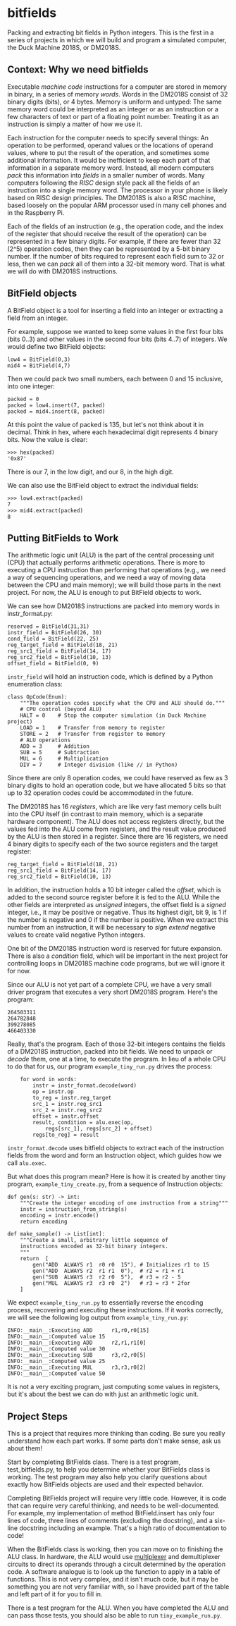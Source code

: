 # bitfields
Packing and extracting bit fields in Python integers. 
This is the first in a series of projects in which we will build and program a simulated computer, the Duck Machine
2018S, or DM2018S.

## Context: Why we need bitfields

Executable *machine code* instructions for a computer are stored in memory in binary, in a series of memory *words*.
Words in the DM2018S consist of 32 binary digits (bits), or 4 bytes.   Memory is uniform and untyped:
The same memory word could be interpreted as an integer or as an instruction or a few characters of text or part of a
floating point number.  Treating it as an instruction is simply a matter of how we use it.

Each instruction for the computer needs to specify several things: An operation to be performed, operand values or the
locations of operand values, where to put the result of the operation, and sometimes some additional information.
It would be inefficient to keep each part of that information in a separate memory word.  Instead, all modern computers
*pack* this information into *fields* in a smaller number of words.  Many computers following the *RISC* design style
pack all the fields of an instruction into a single memory word.  The processor in your phone is likely based on RISC
design principles. The DM2018S is also a RISC machine, based loosely on the popular ARM processor used in many cell
 phones and in the Raspberry Pi.

Each of the fields of an instruction (e.g., the operation code, and the index of the register that should receive
 the result of the operation) can be represented in a few binary digits.  For example, if there are fewer than 32 (2^5)
  operation codes, then they can be represented by a 5-bit binary number.  If the number of bits required to represent
  each field sum to 32 or less, then we can *pack* all of them into a 32-bit memory word.  That is what we will do with
  DM2018S instructions.

## BitField objects

A BitField object is a tool for inserting a field into an integer or extracting a field from an integer. 

For example, suppose we wanted to keep some values in the first four bits (bits 0..3) and other values in the second
four bits (bits 4..7) of integers.  We would define two BitField objects:

```
low4 = BitField(0,3)
mid4 = BitField(4,7)
```

Then we could pack two small numbers, each between 0 and 15 inclusive, into one integer: 

```
packed = 0
packed = low4.insert(7, packed)
packed = mid4.insert(8, packed)
```

At this point the value of packed is 135, but let's not think about it in decimal.  Think in hex, where each hexadecimal
 digit represents 4 binary bits.  Now the value is clear:

```
>>> hex(packed)
'0x87'
```
There is our 7, in the low digit, and our 8, in the high digit.  

We can also use the BitField object to extract the individual fields: 

```
>>> low4.extract(packed)
7
>>> mid4.extract(packed)
8
```

## Putting BitFields to Work

The arithmetic logic unit (ALU) is the part of the central processing unit (CPU) that actually performs arithmetic
operations.  There is more to executing a CPU instruction than performing that operations (e.g., we need a way of
 sequencing operations, and we need a way of moving data between the CPU and main memory); we will build those parts in
 the next project.  For now, the ALU is enough to put BitField objects to work.

We can see how DM2018S instructions are packed into memory words in instr_format.py: 

```
reserved = BitField(31,31)
instr_field = BitField(26, 30)
cond_field = BitField(22, 25)
reg_target_field = BitField(18, 21)
reg_src1_field = BitField(14, 17)
reg_src2_field = BitField(10, 13)
offset_field = BitField(0, 9)
```

```instr_field``` will hold an instruction code, which is defined by a Python enumeration class:

```
class OpCode(Enum):
    """The operation codes specify what the CPU and ALU should do."""
    # CPU control (beyond ALU)
    HALT = 0    # Stop the computer simulation (in Duck Machine project)
    LOAD = 1    # Transfer from memory to register
    STORE = 2   # Transfer from register to memory
    # ALU operations
    ADD = 3     # Addition
    SUB = 5     # Subtraction
    MUL = 6     # Multiplication
    DIV = 7     # Integer division (like // in Python)
```
Since there are only 8 operation codes, we could have reserved as few as 3 binary digits to hold an operation code,
 but we have allocated 5 bits so that up to 32 operation codes could be accommodated in the future.

The DM2018S has 16 *registers*, which are like very fast memory cells built into the CPU itself (in contrast to main
memory, which is a separate hardware component).   The ALU does not access registers directly, but the values fed into
the ALU come from registers, and the result value produced by the ALU is then stored in a register.  Since there are
16 registers, we need 4 binary digits to specify each of the two source registers and the target register:

```
reg_target_field = BitField(18, 21)
reg_src1_field = BitField(14, 17)
reg_src2_field = BitField(10, 13)
```

In addition, the instruction holds a 10 bit integer called the *offset*, which is added to the second source register
before it is fed to the ALU.  While the other fields are interpreted as *unsigned* integers, the offset field is a
*signed* integer, i.e., it may be positive or negative.  Thus its highest digit, bit 9, is 1 if the number is negative
 and 0 if the number is positive.  When we extract this number from an instruction, it will be necessary to *sign extend*
 negative values to create valid negative Python integers.

One bit of the DM2018S instruction word is reserved for future expansion.  There is also a *condition* field, which will
 be important in the next project for controlling loops in DM2018S machine code programs, but we will ignore it for now.

Since our ALU is not yet part of a complete CPU, we have a very small driver program that executes a very short DM2018S
 program.  Here's the program:

```
264503311
264782848
399278085
466403330
```
Really, that's the program.  Each of those 32-bit integers contains the fields of a DM2018S instruction, packed into
 bit fields.  We need to unpack or *decode* them, one at a time, to execute the program.  In lieu of a whole CPU to do
 that for us, our program ```example_tiny_run.py``` drives the process:

```
    for word in words:
        instr = instr_format.decode(word)
        op = instr.op
        to_reg = instr.reg_target
        src_1 = instr.reg_src1
        src_2 = instr.reg_src2
        offset = instr.offset
        result, condition = alu.exec(op, 
            regs[src_1], regs[src_2] + offset)
        regs[to_reg] = result
```

```instr_format.decode``` uses bitfield objects to extract each of the instruction fields from the word and form an
Instruction object, which guides how we call ```alu.exec```.

But what does this program mean?  Here is how it is created by another tiny program, ```example_tiny_create.py```,
 from a sequence of Instruction objects:

```
def gen(s: str) -> int:
    """Create the integer encoding of one instruction from a string"""
    instr = instruction_from_string(s)
    encoding = instr.encode()
    return encoding

def make_sample() -> List[int]:
    """Create a small, arbitrary little sequence of
    instructions encoded as 32-bit binary integers.
    """
    return  [
        gen("ADD  ALWAYS r1  r0 r0  15"), # Initializes r1 to 15
        gen("ADD  ALWAYS r2  r1 r1  0"),  # r2 = r1 + r1
        gen("SUB  ALWAYS r3  r2 r0  5"),  # r3 = r2 - 5
        gen("MUL  ALWAYS r3  r3 r0  2")   # r3 = r3 * 2for
    ]
```

We expect ```example_tiny_run.py``` to essentially reverse the encoding process, recovering and executing these
instructions.  If it works correctly, we will see the following log output from ```example_tiny_run.py```:

```
INFO:__main__:Executing ADD      r1,r0,r0[15]
INFO:__main__:Computed value 15
INFO:__main__:Executing ADD      r2,r1,r1[0]
INFO:__main__:Computed value 30
INFO:__main__:Executing SUB      r3,r2,r0[5]
INFO:__main__:Computed value 25
INFO:__main__:Executing MUL      r3,r3,r0[2]
INFO:__main__:Computed value 50
```

It is not a very exciting program, just computing some values in registers, but it's about the best we can do with
just an arithmetic logic unit.

## Project Steps

This is a project that requires more thinking than coding.  Be sure you really understand how each part works.
 If some parts don't make sense, ask us about them!

Start by completing BitFields class.  There is a test program, test_bitfields.py, to help you determine whether your
BitFields class is working.  The test program may also help you clarify questions about exactly how BitFields objects
are used and their expected behavior.

Completing BitFields project will require very little code.  However, it is code that can require very careful thinking,
 and needs to be well-documented.  For example, my implementation of method BitField.insert has only four lines of code,
 three lines of comments (excluding the docstring), and a six-line docstring including an example.  That's a high ratio
 of documentation to code!

When the BitFields class is working, then you can move on to finishing the ALU class.  In hardware, the ALU would use
[multiplexer](https://en.wikipedia.org/wiki/Multiplexer) and demultiplexer circuits to direct its operands through a
circult determined by the operation code.  A software analogue is to look up the function to apply in a table of functions.
 This is not very complex, and it isn't much code, but it may be something you are not very familiar with, so I have provided
 part of the table and left part of it for you to fill in.

There is a test program for the ALU.  When you have completed the ALU and can pass those tests, you should also be able
 to run ```tiny_example_run.py```.

